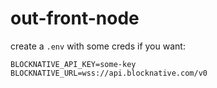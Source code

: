 # out-front-node

create a `.env` with some creds if you want:

```
BLOCKNATIVE_API_KEY=some-key
BLOCKNATIVE_URL=wss://api.blocknative.com/v0
```
